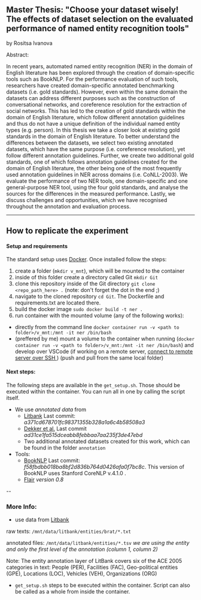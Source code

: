## Master Thesis: "Choose your dataset wisely! The effects of dataset selection on the evaluated performance of named entity recognition tools"
by Rositsa Ivanova

Abstract: 

In recent years, automated named entity recognition (NER) in the domain of English literature has been explored through the creation of domain-specific tools such as BookNLP. For the performance evaluation of such tools, researchers have created domain-specific annotated benchmarking datasets (i.e. gold standards). However, even within the same domain the datasets can address different purposes such as the construction of conversational networks, and coreference resolution for the extraction of social networks. This has led to the creation of gold standards within the domain of English literature, which follow different annotation guidelines and thus do not have a unique definition of the individual named entity types (e.g. person). In this thesis we take a closer look at existing gold standards in the domain of English literature. To better understand the differences between the datasets, we select two existing annotated datasets, which have the same purpose (i.e. coreference resolution), yet follow different annotation guidelines. Further, we create two additional gold standards, one of which follows annotation guidelines created for the domain of English literature, the other being one of the most frequently used annotation guidelines in NER across domains (i.e. CoNLL-2003). We evaluate the performance of two NER tools, one domain-specific and one general-purpose NER tool, using the four gold standards, and analyse the sources for the differences in the measured performance. Lastly, we discuss challenges and opportunities, which we have recognised throughout the annotation and evaluation process.

---------
## How to replicate the experiment

#### Setup and requirements
The standard setup uses [Docker](https://docs.docker.com/get-docker/). Once installed follow the steps:
1. create a folder (`mkdir v_mnt`), which will be mounted to the container
2. inside of this folder create a directory called Git `mkdir Git`
3. clone this repository inside of the Git directory `git clone <repo_path_here> .` (note: don't forget the dot in the end ;)
4. navigate to the cloned repository `cd Git`. The Dockerfile and requirements.txt are located there.
5. build the docker image `sudo docker build -t ner .`
6. run container with the mounted volume (any of the following works):
* directly from the command line `docker container run -v <path to  folder>/v_mnt:/mnt -it ner /bin/bash`
* (preffered by me) mount a volume to the container when running (`docker container run -v <path to folder>/v_mnt:/mnt -it ner /bin/bash`) and develop over VSCode (if working on a remote server, [connect to remote server over SSH ](https://code.visualstudio.com/docs/remote/ssh) ) (push and pull from the same local folder)

#### Next steps:
The following steps are available in the `get_setup.sh`. Those should be executed within the container. You can run all in one by calling the script itself.
* We use *annotated data* from
    * [Litbank](https://github.com/dbamman/litbank) Last commit: *a371cd678701fc98371355b328a1a6c4b58508a3*
    * [Dekker et al.](https://github.com/Niels-Dekker/Out-with-the-Old-and-in-with-the-Novel) Last commit *ad31ce1fa515dceabb8febbaa7aa235f3de47ebd*
    * Two additional annotated datasets created for this work, which can be found in the folder `annotation`
* Tools:
    * [BookNLP](https://github.com/dbamman/book-nlp) Last commit: *f58fbdbb018ba8bf2d836b764d0426afa0f7bc8c*. This version of BookNLP uses Stanford CoreNLP v.4.1.0 . 
    * [Flair](https://github.com/flairNLP/flair) *version 0.8*

--
### More Info:
* use data from [Litbank](https://github.com/dbamman/litbank)

raw texts: `/mnt/data/litbank/entities/brat/*.txt`

annotated files: `/mnt/data/litbank/entities/*.tsv` *we are using the entity and only the first level of the annotation (column 1, column 2)*

Note: The entity annotation layer of LitBank covers six of the ACE 2005 categories in text: People (PER), Facilities (FAC), Geo-political entities (GPE), Locations (LOC), Vehicles (VEH), Organizations (ORG)

* `get_setup.sh` steps to be executed within the container. Script can also be called as a whole from inside the container. 

